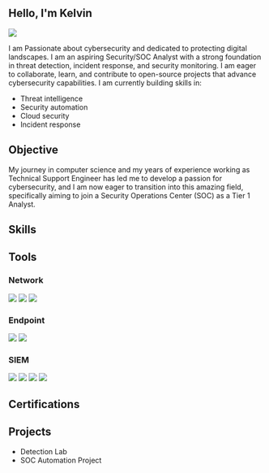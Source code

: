 ## Hello, I'm Kelvin
<a href="www.linkedin.com/in/kjohnsn"><img src="https://img.shields.io/badge/-LinkedIn-0072b1?&style=for-the-badge&logo=linkedin&logoColor=white" /></a>

I am Passionate about cybersecurity and dedicated to protecting digital landscapes. I am an aspiring Security/SOC Analyst with a strong foundation in threat detection, incident response, and security monitoring. I am eager to collaborate, learn, and contribute to open-source projects that advance cybersecurity capabilities. 
I am currently building skills in:

- Threat intelligence
- Security automation
- Cloud security
- Incident response


## Objective

My journey in computer science and my years of experience working as Technical Support Engineer has led me to develop a passion for cybersecurity, and I am now eager to transition into this amazing field, specifically aiming to join a Security Operations Center (SOC) as a Tier 1 Analyst.

## Skills



## Tools

### Network
<div>
    <img src="https://img.shields.io/badge/-Wireshark-1679A7?&style=for-the-badge&logo=Wireshark&logoColor=white" />
    <img src="https://img.shields.io/badge/-Suricata-EF3B2D?&style=for-the-badge&logo=Suricata&logoColor=white" />
    <img src="https://img.shields.io/badge/-Snort-777BB4?&style=for-the-badge&logo=Snort&logoColor=white" />
</div>

### Endpoint
<div>
    <img src="https://img.shields.io/badge/-Microsoft_Defender_for_Endpoint-00A4EF?&style=for-the-badge&logo=Microsoft&logoColor=white" />
    <img src="https://img.shields.io/badge/-Velociraptor-4B275F?&style=for-the-badge&logo=Velociraptor&logoColor=white" />
</div>

### SIEM
<div>
    <img src="https://img.shields.io/badge/-Microsoft_Sentinel-0078D4?&style=for-the-badge&logo=Microsoft&logoColor=white" />
    <img src="https://img.shields.io/badge/-Splunk-000000?&style=for-the-badge&logo=Splunk&logoColor=white" />
    <img src="https://img.shields.io/badge/-Elastic-005571?&style=for-the-badge&logo=Elastic&logoColor=white" />
    <img src="https://img.shields.io/badge/-Wazuh-000000?&style=for-the-badge&logo=Wazuh&logoColor=white" />
</div>

## Certifications
<div>

</div>

## Projects
- Detection Lab
- SOC Automation Project
